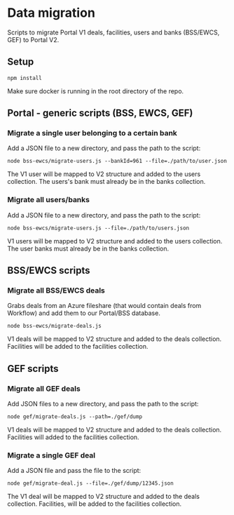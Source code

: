 # Data migration

Scripts to migrate Portal V1 deals, facilities, users and banks (BSS/EWCS, GEF) to Portal V2.

## Setup

```shell
npm install
```

Make sure docker is running in the root directory of the repo.

## Portal - generic scripts (BSS, EWCS, GEF)

### Migrate a single user belonging to a certain bank

Add a JSON file to a new directory, and pass the path to the script:

```shell
node bss-ewcs/migrate-users.js --bankId=961 --file=./path/to/user.json
```

The V1 user will be mapped to V2 structure and added to the users collection. The users's bank must already be in the banks collection.

### Migrate all users/banks

Add a JSON file to a new directory, and pass the path to the script:

```shell
node bss-ewcs/migrate-users.js --file=./path/to/users.json
```

V1 users will be mapped to V2 structure and added to the users collection. The user banks must already be in the banks collection.

## BSS/EWCS scripts

### Migrate all BSS/EWCS deals

Grabs deals from an Azure fileshare (that would contain deals from Workflow) and add them to our Portal/BSS database.

```shell
node bss-ewcs/migrate-deals.js
```

V1 deals will be mapped to V2 structure and added to the deals collection. Facilities will be added to the facilities collection.

## GEF scripts

### Migrate all GEF deals

Add JSON files to a new directory, and pass the path to the script:

```shell
node gef/migrate-deals.js --path=./gef/dump 
```

V1 deals will be mapped to V2 structure and added to the deals collection. Facilities will added to the facilities collection.

### Migrate a single GEF deal

Add a JSON file and pass the file to the script:

```shell
node gef/migrate-deal.js --file=./gef/dump/12345.json
```

The V1 deal will be mapped to V2 structure and added to the deals collection. Facilities, will be added to the facilities collection.
